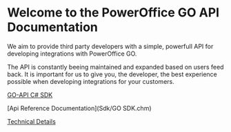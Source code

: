 Welcome to the PowerOffice GO API Documentation
===============================================

We aim to provide third party developers with a simple, powerfull API for developing integrations with PowerOffice GO.

The API is constantly beeing maintained and expanded based on users feed back. It is important for us to give you, the developer, the best experience possible when developing integrations for your customers.

[GO-API C# SDK](Sdk/Introduction.md)

[Api Reference Documentation](Sdk/GO SDK.chm)

[Technical Details](Details/Introduction.md)

